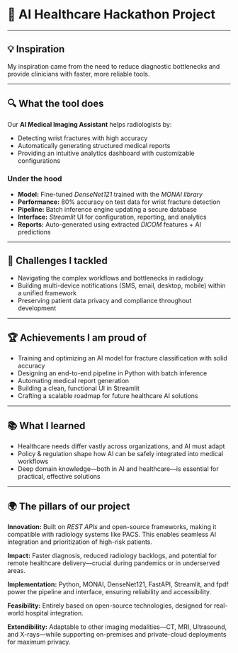 # 🏥 AI Healthcare Hackathon Project  
---

## 💡 Inspiration  
My inspiration came from the need to reduce diagnostic bottlenecks and provide clinicians with faster, more reliable tools.  

---

## 🔍 What the tool does  
Our **AI Medical Imaging Assistant** helps radiologists by:  
- Detecting wrist fractures with high accuracy  
- Automatically generating structured medical reports  
- Providing an intuitive analytics dashboard with customizable configurations  

### Under the hood  
- **Model:** Fine-tuned *DenseNet121* trained with the *MONAI library*  
- **Performance:** 80% accuracy on test data for wrist fracture detection  
- **Pipeline:** Batch inference engine updating a secure database  
- **Interface:** *Streamlit* UI for configuration, reporting, and analytics  
- **Reports:** Auto-generated using extracted *DICOM* features + AI predictions  

---

## 🚧 Challenges I tackled  
- Navigating the complex workflows and bottlenecks in radiology  
- Building multi-device notifications (SMS, email, desktop, mobile) within a unified framework  
- Preserving patient data privacy and compliance throughout development  

---

## 🏆 Achievements I am proud of  
- Training and optimizing an AI model for fracture classification with solid accuracy  
- Designing an end-to-end pipeline in Python with batch inference  
- Automating medical report generation  
- Building a clean, functional UI in Streamlit  
- Crafting a scalable roadmap for future healthcare AI solutions  


---

## 📚 What I learned  
- Healthcare needs differ vastly across organizations, and AI must adapt  
- Policy & regulation shape how AI can be safely integrated into medical workflows  
- Deep domain knowledge—both in AI and healthcare—is essential for practical, effective solutions  

---

## 🌍 The pillars of our project  

**Innovation:** Built on *REST APIs* and open-source frameworks, making it compatible with radiology systems like PACS. This enables seamless AI integration and prioritization of high-risk patients.  

**Impact:** Faster diagnosis, reduced radiology backlogs, and potential for remote healthcare delivery—crucial during pandemics or in underserved areas.  

**Implementation:** Python, MONAI, DenseNet121, FastAPI, Streamlit, and fpdf power the pipeline and interface, ensuring reliability and accessibility.  

**Feasibility:** Entirely based on open-source technologies, designed for real-world hospital integration.  

**Extendibility:** Adaptable to other imaging modalities—CT, MRI, Ultrasound, and X-rays—while supporting on-premises and private-cloud deployments for maximum privacy.  
